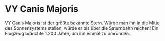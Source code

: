 # VY Canis Majoris

VY Canis Majoris ist der größte bekannte Stern. Würde man ihn in die Mitte des
Sonnensystems stellen, würde er bis über die Saturnbahn reichen! Ein Flugzeug
bräuchte 1.200 Jahre, um ihn einmal zu umrunden.
